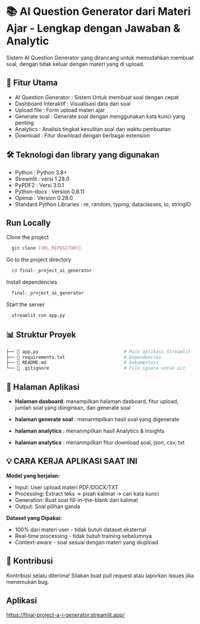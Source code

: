 # 📚 AI Question Generator dari Materi Ajar - Lengkap dengan Jawaban & Analytic

Sistem AI Question Generator yang dirancang untuk memudahkan membuat soal, dengan tidak keluar dengan materi yang di upload.

## 🌟 Fitur Utama

- AI Question Generator : Sistem Untuk membuat soal dengan cepat
- Dashboard Interaktif : Visualisasi data dari soal
- Upload file : Form upload materi ajar
- Generate soal : Generate soal dengan menggunakan kata kunci yang penting
- Analytics : Analisis tingkat kesulitan soal dan waktu pembuatan
- Download : Fitur download dengan berbagai extension

## 🛠️ Teknologi dan library yang digunakan

- Python : Python 3.8+
- Streamlit : versi 1.28.0
- PyPDF2 : Versi 3.0.1
- Python-docx : Version 0.8.11
- Openai : Version 0.28.0
- Standard Python Libraries : re, random, typing, dataclasses, io, stringIO

## Run Locally

Clone the project

```bash
  git clone [URL_REPOSITORY]
```

Go to the project directory

```bash
  cd final-_project_ai_generator
```

Install dependencies

```bash
  final-_project_ai_generator
```

Start the server

```bash
  streamlit run app.py
```

## 📊 Struktur Proyek

```bash
├── 📄 app.py                                # Main aplikasi Streamlit
├── 📄 requirements.txt                      # Dependencies
├── 📄 README.md                             # Dokumentasi
└── 📄 .gitignore                            # File ignore untuk Git
```

## 📱 Halaman Aplikasi

- <b>Halaman dasboard</b>: manampilkan halaman dasboard, fitur upload, jumlah soal yang diinginkan, dan generate soal

- <b>halaman generate soal</b> : menanmpilkan hasil soal yang digenerate

- <b>halaman analytics</b> : menanmpilkan hasil Analytics & Insights

- <b>halaman analytics</b> : menanmpilkan fitur download soal, json, csv, txt

## 💡 CARA KERJA APLIKASI SAAT INI

<b>Model yang berjalan:</b>

- Input: User upload materi PDF/DOCX/TXT
- Processing: Extract teks → pisah kalimat → cari kata kunci
- Generation: Buat soal fill-in-the-blank dari kalimat
- Output: Soal pilihan ganda

<b>Dataset yang Dipakai:</b>

- 100% dari materi user - tidak butuh dataset eksternal
- Real-time processing - tidak butuh training sebelumnya
- Context-aware - soal sesuai dengan materi yang diupload

## 🤝 Kontribusi

Kontribusi selalu diterima! Silakan buat pull request atau laporkan issues jika menemukan bug.

## Aplikasi

https://final-project-a-i-generator.streamlit.app/
